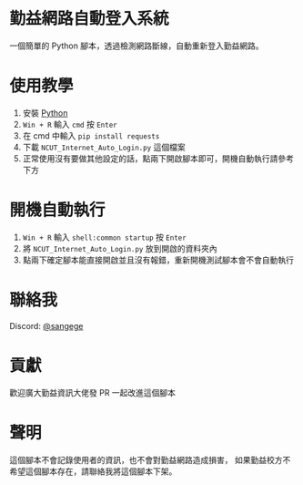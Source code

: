 # 勤益網路自動登入系統
一個簡單的 Python 腳本，透過檢測網路斷線，自動重新登入勤益網路。

# 使用教學
1. 安裝 [Python](https://www.python.org/downloads/)
2. `Win + R` 輸入 `cmd` 按 `Enter`
3. 在 cmd 中輸入 `pip install requests`
4. 下載 `NCUT_Internet_Auto_Login.py` 這個檔案
5. 正常使用沒有要做其他設定的話，點兩下開啟腳本即可，開機自動執行請參考下方

# 開機自動執行
1. `Win + R` 輸入 `shell:common startup` 按 `Enter`
2. 將 `NCUT_Internet_Auto_Login.py` 放到開啟的資料夾內
3. 點兩下確定腳本能直接開啟並且沒有報錯，重新開機測試腳本會不會自動執行

# 聯絡我
Discord: [@sangege](https://discord.com/users/523114942434639873)

# 貢獻
歡迎廣大勤益資訊大佬發 PR 一起改進這個腳本

# 聲明
這個腳本不會記錄使用者的資訊，也不會對勤益網路造成損害，
如果勤益校方不希望這個腳本存在，請聯絡我將這個腳本下架。
